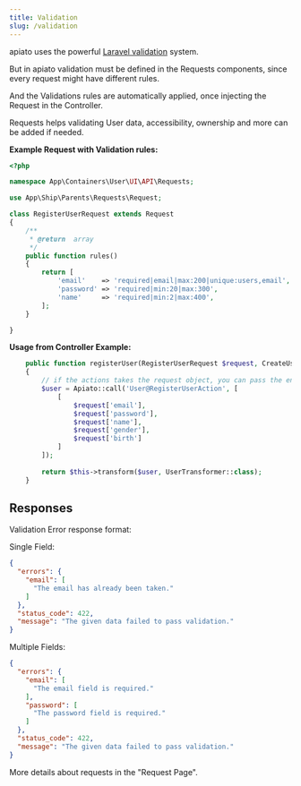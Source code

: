 ```yaml
---
title: Validation
slug: /validation
---
```



apiato uses the powerful [Laravel validation](https://laravel.com/docs/validation) system.

But in apiato validation must be defined in the Requests components, since every request might have different rules.

And the Validations rules are automatically applied, once injecting the Request in the Controller.

Requests helps validating User data, accessibility, ownership and more can be added if needed.

**Example Request with Validation rules:**

```php
<?php

namespace App\Containers\User\UI\API\Requests;

use App\Ship\Parents\Requests\Request;

class RegisterUserRequest extends Request
{
    /**
     * @return  array
     */
    public function rules()
    {
        return [
            'email'    => 'required|email|max:200|unique:users,email',
            'password' => 'required|min:20|max:300',
            'name'     => 'required|min:2|max:400',
        ];
    }

}
```

**Usage from Controller Example:**

```php
    public function registerUser(RegisterUserRequest $request, CreateUserAction $action)
    {
        // if the actions takes the request object, you can pass the entire request instance as parameter
        $user = Apiato::call('User@RegisterUserAction', [
            [
                $request['email'],
                $request['password'],
                $request['name'],
                $request['gender'],
                $request['birth']
            ]
        ]);
        
        return $this->transform($user, UserTransformer::class);
    }
```


<a name="responses"></a>

## Responses

Validation Error response format:

Single Field:

```json
{
  "errors": {
    "email": [
      "The email has already been taken."
    ]
  },
  "status_code": 422,
  "message": "The given data failed to pass validation."
}
```

Multiple Fields:

```json
{
  "errors": {
    "email": [
      "The email field is required."
    ],
    "password": [
      "The password field is required."
    ]
  },
  "status_code": 422,
  "message": "The given data failed to pass validation."
}
```


More details about requests in the "Request Page".
